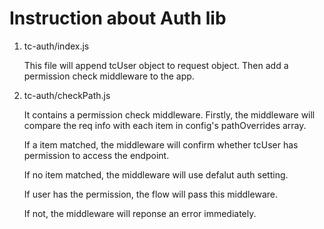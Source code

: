 # Instruction about Auth lib

1. tc-auth/index.js

	This file will append tcUser object to request object. Then add a permission check middleware to the app.
	
2. tc-auth/checkPath.js

	It contains a permission check middleware. Firstly, the middleware will compare the req info with each item in config's pathOverrides array. 
	
	If a item matched, the middleware will confirm whether tcUser has permission to access the endpoint.
	
	If no item matched, the middleware will use defalut auth setting.
	
	If user has the permission, the flow will pass this middleware.
	
	If not, the middleware will reponse an error immediately.